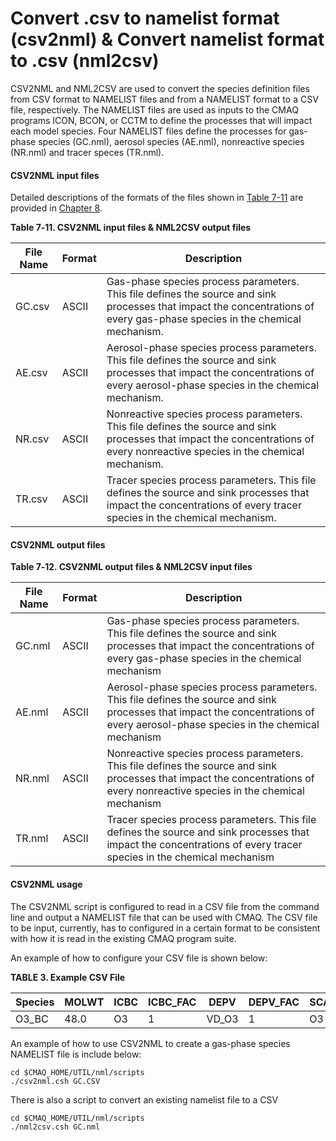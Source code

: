 # Convert .csv to namelist format (csv2nml) & Convert namelist format to .csv (nml2csv)



CSV2NML and NML2CSV are used to convert the species definition files from CSV format to NAMELIST files and from a NAMELIST format to a CSV file, respectively. The NAMELIST files are used as inputs to the CMAQ programs ICON, BCON, or CCTM to define the processes that will impact each model species. Four NAMELIST files define the processes for gas-phase species (GC.nml), aerosol species (AE.nml), nonreactive species (NR.nml) and tracer speces (TR.nml).

#### CSV2NML input files

Detailed descriptions of the formats of the files shown in [Table 7-11](#Table5-9) are provided in [Chapter 8](CMAQ_OGD_ch08_input_files.md). 

<a id=Table7-11></a>

**Table 7‑11. CSV2NML input files & NML2CSV output files**

|**File Name**|**Format**|**Description**|
|--------|--------|--------------------------------------------------------------------------|
|GC.csv|ASCII|Gas-phase species process parameters. This file defines the source and sink processes that impact the concentrations of every gas-phase species in the chemical mechanism.|
|AE.csv|ASCII|Aerosol-phase species process parameters. This file defines the source and sink processes that impact the concentrations of every aerosol-phase species in the chemical mechanism.|
|NR.csv|ASCII|Nonreactive species process parameters. This file defines the source and sink processes that impact the concentrations of every nonreactive species in the chemical mechanism.|
|TR.csv|ASCII|Tracer species process parameters. This file defines the source and sink processes that impact the concentrations of every tracer species in the chemical mechanism.|

#### CSV2NML output files

<a id=Table7-12></a>

**Table 7‑12. CSV2NML output files & NML2CSV input files**

|**File Name**|**Format**|**Description**|
|--------|--------|--------------------------------------------------------------------------|
|GC.nml|ASCII|Gas-phase species process parameters. This file defines the source and sink processes that impact the concentrations of every gas-phase species in the chemical mechanism|
|AE.nml|ASCII|Aerosol-phase species process parameters. This file defines the source and sink processes that impact the concentrations of every aerosol-phase species in the chemical mechanism|
|NR.nml|ASCII|Nonreactive species process parameters. This file defines the source and sink processes that impact the concentrations of every nonreactive species in the chemical mechanism|
|TR.nml|ASCII|Tracer species process parameters. This file defines the source and sink processes that impact the concentrations of every tracer species in the chemical mechanism|

#### CSV2NML usage

The CSV2NML script is configured to read in a CSV file from the command line and output a NAMELIST file that can be used with CMAQ. The CSV file to be input, currently, has to configured in a certain format to be consistent with how it is read in the existing CMAQ program suite. 

An example of how to configure your CSV file is shown below: 

<a id=Table3></a>

**TABLE 3. Example CSV File**

|**Species**|**MOLWT**|**ICBC**|**ICBC_FAC**|**DEPV**|**DEPV_FAC**|**SCAV**|**SCAV_FAC**|**TR2AE**|**TR2AQ**|**ADVC**|**DIFF**|**DDEP**|
|-----------|---------|--------|------------|--------|------------|--------|------------|---------|----------|-------|--------|--------|
|O3_BC      |48.0     |O3      |1           |VD_O3   |1           |O3      |1           |O3       |O3        |YES    |YES     |YES     |


An example of how to use CSV2NML to create a gas-phase species NAMELIST file is include below:

```
cd $CMAQ_HOME/UTIL/nml/scripts
./csv2nml.csh GC.CSV
```

There is also a script to convert an existing namelist file to a CSV

```
cd $CMAQ_HOME/UTIL/nml/scripts
./nml2csv.csh GC.nml
```
